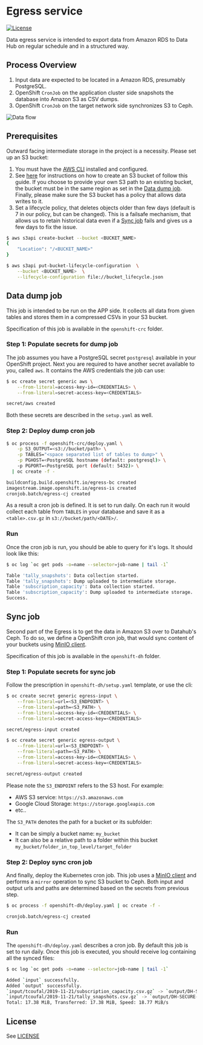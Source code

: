 # Egress service

[![License](https://img.shields.io/badge/license-APACHE2-blue.svg)](https://www.apache.org/licenses/LICENSE-2.0.html)

Data egress service is intended to export data from Amazon RDS to Data Hub on regular schedule and in a structured way.

## Process Overview

1. Input data are expected to be located in a Amazon RDS, presumably PostgreSQL.
2. OpenShift `CronJob` on the application cluster side snapshots the database into Amazon S3 as CSV dumps.
3. OpenShift `CronJob` on the target network side synchronizes S3 to Ceph.

![Data flow](../media/dataflow.png?raw=true)

## Prerequisites

Outward facing intermediate storage in the project is a necessity. Please set up an S3 bucket:

1. You must have the [AWS CLI](https://github.com/aws/aws-cli) installed and configured.
2. See [here](http://docs.aws.amazon.com/AmazonS3/latest/UG/CreatingaBucket.html) for instructions on how to create an S3 bucket of follow this guide. If you choose to provide your own S3 path to an existing bucket, the bucket must be in the same region as set in the [Data dump job](#data-dump-job). Finally, please make sure the S3 bucket has a policy that allows data writes to it.
3. Set a lifecycle policy, that deletes objects older than few days (default is 7 in our policy, but can be changed). This is a failsafe mechanism, that allows us to retain historical data even if a [Sync job](#sync-job) fails and gives us a few days to fix the issue.

```sh
$ aws s3api create-bucket --bucket <BUCKET_NAME>
{
    "Location": "/<BUCKET_NAME>"
}

$ aws s3api put-bucket-lifecycle-configuration  \
    --bucket <BUCKET_NAME>  \
    --lifecycle-configuration file://bucket_lifecycle.json
```

## Data dump job

This job is intended to be run on the APP side. It collects all data from given tables and stores them in a compressed CSVs in your S3 bucket.

Specification of this job is available in the `openshift-crc` folder.

### Step 1: Populate secrets for dump job

The job assumes you have a PostgreSQL secret `postgresql` available in your OpenShift project. Next you are required to have another secret available to you, called `aws`. It contains the AWS credentials the job can use:

```sh
$ oc create secret generic aws \
    --from-literal=access-key-id=<CREDENTIALS> \
    --from-literal=secret-access-key=<CREDENTIALS>

secret/aws created
```

Both these secrets are described in the `setup.yaml` as well.

### Step 2: Deploy dump cron job

```sh
$ oc process -f openshift-crc/deploy.yaml \
    -p S3_OUTPUT=<s3://bucket/path> \
    -p TABLES="<space separated list of tables to dump>" \
    -p PGHOST=<PostgreSQL hostname (default: postgresql)> \
    -p PGPORT=<PostgreSQL port (default: 5432)> \
  | oc create -f -

buildconfig.build.openshift.io/egress-bc created
imagestream.image.openshift.io/egress-is created
cronjob.batch/egress-cj created
```

As a result a cron job is defined. It is set to run daily. On each run it would collect each table from `TABLES` in your database and save it as a `<table>.csv.gz` in `s3://bucket/path/<DATE>/`.

### Run

Once the cron job is run, you should be able to query for it's logs. It should look like this:

```sh
$ oc log `oc get pods -o=name --selector=job-name | tail -1`

Table 'tally_snapshots': Data collection started.
Table 'tally_snapshots': Dump uploaded to intermediate storage.
Table 'subscription_capacity': Data collection started.
Table 'subscription_capacity': Dump uploaded to intermediate storage.
Success.
```

## Sync job

Second part of the Egress is to get the data in Amazon S3 over to Datahub's Ceph. To do so, we define a OpenShift cron job, that would sync content of your buckets using [MinIO client](https://docs.min.io/docs/minio-client-quickstart-guide.html).

Specification of this job is available in the `openshift-dh` folder.

### Step 1: Populate secrets for sync job

Follow the prescription in `openshift-dh/setup.yaml` template, or use the cli:

```sh
$ oc create secret generic egress-input \
    --from-literal=url=<S3_ENDPOINT> \
    --from-literal=path=<S3_PATH> \
    --from-literal=access-key-id=<CREDENTIALS> \
    --from-literal=secret-access-key=<CREDENTIALS>

secret/egress-input created

$ oc create secret generic egress-output \
    --from-literal=url=<S3_ENDPOINT> \
    --from-literal=path=<S3_PATH> \
    --from-literal=access-key-id=<CREDENTIALS> \
    --from-literal=secret-access-key=<CREDENTIALS>

secret/egress-output created
```

Please note the `S3_ENDPOINT` refers to the S3 host. For example:

- AWS S3 service: `https://s3.amazonaws.com`
- Google Cloud Storage: `https://storage.googleapis.com`
- etc..

The `S3_PATH` denotes the path for a bucket or its subfolder:

- It can be simply a bucket name: `my_bucket`
- It can also be a relative path to a folder within this bucket `my_bucket/folder_in_top_level/target_folder`

### Step 2: Deploy sync cron job

And finally, deploy the Kubernetes cron job. This job uses a [MinIO client](https://docs.min.io/docs/minio-client-quickstart-guide.html) and performs a `mirror` operation to sync S3 bucket to Ceph. Both input and output urls and paths are determined based on the secrets from previous step.

```sh
$ oc process -f openshift-dh/deploy.yaml | oc create -f -

cronjob.batch/egress-cj created
```

### Run

The `openshift-dh/deploy.yaml` describes a cron job. By default this job is set to run daily. Once this job is executed, you should receive log containing all the synced files:

```sh
$ oc log `oc get pods -o=name --selector=job-name | tail -1`

Added `input` successfully.
Added `output` successfully.
`input/tcoufal/2019-11-21/subscription_capacity.csv.gz` -> `output/DH-SECURE-USIR/2019-11-21/subscription_capacity.csv.gz`
`input/tcoufal/2019-11-21/tally_snapshots.csv.gz` -> `output/DH-SECURE-USIR/2019-11-21/tally_snapshots.csv.gz`
Total: 17.38 MiB, Transferred: 17.38 MiB, Speed: 18.77 MiB/s
```

## License

See [LICENSE](LICENSE)
